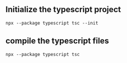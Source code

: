 
## Initialize the typescript project
```
npx --package typescript tsc --init
```

## compile the typescript files
```
npx --package typescript tsc
```
